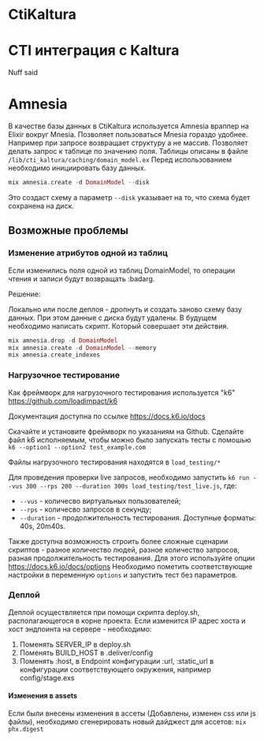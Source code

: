 # CtiKaltura

# CTI интеграция с Kaltura

Nuff said

# Amnesia
В качестве базы данных в CtiKaltura используется Amnesia враппер на Elixir вокруг Mnesia.
Позволяет пользоваться Mnesia гораздо удобнее. Например при запросе возвращает структуру а не массив. 
Позволяет делать запрос к таблице по значению поля.
Таблицы описаны в файле `/lib/cti_kaltura/caching/domain_model.ex`
Перед использованием необходимо инициировать базу данных.

```elixir
mix amnesia.create -d DomainModel --disk
```

Это создаст схему а параметр `--disk` указывает на то, что схема будет сохранена на диск.

## Возможные проблемы

### Изменение атрибутов одной из таблиц

Если изменились поля одной из таблиц DomainModel, то операции чтения и записи будут возвращать :badarg.

Решение:

Локально или после деплоя - дропнуть и создать заново схему базу данных.
При этом данные с диска будут удалены. В будущем необходимо написать скрипт. Который совершает эти действия.

```elixir
mix amnesia.drop -d DomainModel
mix amnesia.create -d DomainModel --memory
mix amnesia.create_indexes
```


### Нагрузочное тестирование

Как фреймворк для нагрузочного тестирования используется "k6" https://github.com/loadimpact/k6

Документация доступна по ссылке https://docs.k6.io/docs

Скачайте и установите фреймворк по указаниям на Github.
Сделайте файл k6 исполняемым, чтобы можно было запускать тесты с помошью `k6 --option1 --option2 test_example.com` 

Файлы нагрузочного тестирования находятся в `load_testing/*`

Для проведения проверки live запросов, необходимо запустить
`k6 run --vus 300 --rps 200 --duration 300s load_testing/test_live.js`, где:

* `--vus` - количесво виртуальных пользователей;
* `--rps` - количесво запросов в секунду;
* `--duration` - продолжительность тестирования. Доступные форматы: 40s, 20m40s.

Также доступна возможность строить более сложные сценарии скриптов - разное количество людей, разное количество 
запросов, разная продолжительность тестирования. Для этого используйте опции https://docs.k6.io/docs/options 
Необходимо пометить соответствующие настройки в переменную `options` и запустить тест без параметров. 

### Деплой

Деплой осуществляется при помощи скрипта deploy.sh, располагающегося в корне проекта.
Если изменится IP адрес хоста и хост эндпоинта на сервере - необходимо:
1. Поменять SERVER_IP в deploy.sh
2. Поменять BUILD_HOST в .deliver/config
3. Поменять :host, в Endpoint конфигурации :url, :static_url в конфигурации соответствующего окружения, например config/stage.exs

#### Изменения в assets

Если были внесены изменения в ассеты (Добавлены, изменен css или js файлы), необходимо сгенерировать новый дайджест для ассетов: `mix phx.digest`   
